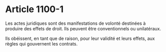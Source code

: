 # Article 1100-1

Les actes juridiques sont des manifestations de volonté destinées à produire des effets de droit. Ils peuvent être conventionnels ou unilatéraux.

Ils obéissent, en tant que de raison, pour leur validité et leurs effets, aux règles qui gouvernent les contrats.
